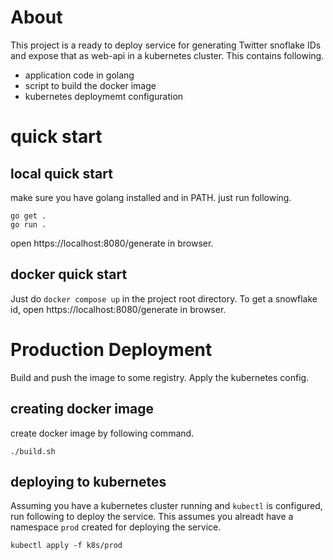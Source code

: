 # About

This project is a ready to deploy service for generating Twitter snoflake IDs and expose that as web-api in a kubernetes cluster. This contains following.

- application code in golang
- script to build the docker image
- kubernetes deploymemt configuration

# quick start

## local quick start

make sure you have golang installed and in PATH. just run following.

    go get .
    go run .

open https://localhost:8080/generate in browser.

## docker quick start

Just do `docker compose up` in the project root directory. To get a snowflake id, open https://localhost:8080/generate in browser.

# Production Deployment

Build and push the image to some registry. Apply the kubernetes config.

## creating docker image

create docker image by following command.

    ./build.sh

## deploying to kubernetes

Assuming you have a kubernetes cluster running and `kubectl` is configured, run following to deploy the service. This assumes you alreadt have a namespace `prod` created for deploying the service.

    kubectl apply -f k8s/prod
